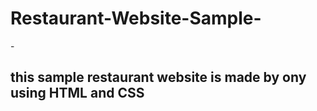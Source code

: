 ﻿# Restaurant-Website-Sample-

-<h2> this sample restaurant website is made by ony using HTML and CSS</h2>

